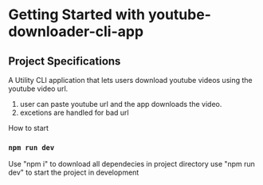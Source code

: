 # Getting Started with youtube-downloader-cli-app

## Project Specifications

A Utility CLI application that lets users download youtube videos using the youtube video url.

1. user can paste youtube url and the app downloads the video.
2. excetions are handled for bad url

How to start

### `npm run dev`

Use "npm i" to download all dependecies in project directory
use "npm run dev" to start the project in development
